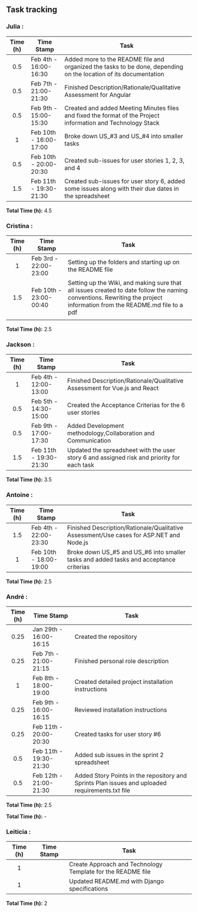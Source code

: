 ## Task tracking

### Julia :

| Time (h) | Time Stamp            | Task                                                                                                                          |
| :------: | ----------------------|------------------------------------------------------------------------------------------------------------------------------ |
|    0.5   | Feb 4th - 16:00-16:30 |Added more to the README file and organized the tasks to be done, depending on the location of its documentation               |
|    0.5   | Feb 7th - 21:00-21:30 |Finished Description/Rationale/Qualitative Assessment for Angular                                                              |
|    0.5   | Feb 9th - 15:00-15:30 |Created and added Meeting Minutes files and fixed the format of the Project information and Technology Stack                   |
|    1     | Feb 10th - 16:00-17:00|Broke down US_#3 and US_#4 into smaller tasks                                                                                  |
|    0.5   | Feb 10th - 20:00-20:30|Created sub-issues for user stories 1, 2, 3, and 4                                                                             |
|    1.5   | Feb 11th - 19:30-21:30|Created sub-issues for user story 6, added some issues along with their due dates in the spreadsheet                           |

**Total Time (h):** 4.5

### Cristina :

| Time (h) | Time Stamp            | Task                                                                                                                          |
| :------: | ----------------------|------------------------------------------------------------------------------------------------------------------------------ |
|    1     | Feb 3rd - 22:00-23:00 |Setting up the folders and starting up on the README file                                                                      |
|    1.5   | Feb 10th - 23:00-00:40|Setting up the Wiki, and making sure that all issues created to date follow the naming conventions. Rewriting the project information from the README.md file to a pdf|
|          |                       |                                                                                                                               |

**Total Time (h):** 2.5

### Jackson :

| Time (h) | Time Stamp            | Task                                                                                                                          |
| :------: | ----------------------|------------------------------------------------------------------------------------------------------------------------------ |
|    1     | Feb 4th - 12:00-13:00 |Finished Description/Rationale/Qualitative Assessment for Vue.js and React                                                     |
|   0.5    | Feb 5th - 14:30-15:00 |Created the Acceptance Criterias for the 6 user stories                                                                        |
|   0.5    | Feb 9th - 17:00-17:30 |Added Development methodology,Collaboration and Communication                                                                  |
|    1.5   | Feb 11th - 19:30-21:30|Updated the spreadsheet with the user story 6 and assigned risk and priority for each task                          |

**Total Time (h):** 3.5
 
### Antoine :

| Time (h) | Time Stamp            | Task                                                                                                                          |
| :------: |-----------------------|-------------------------------------------------------------------------------------------------------------------------------|  
|    1.5   | Feb 4th - 22:00-23:30 |Finished Description/Rationale/Qualitative Assessment/Use cases for ASP.NET and Node.js                         |
|    1     | Feb 10th - 18:00-19:00|Broke down US_#5 and US_#6 into smaller tasks and added tasks and acceptance criterias                             |


**Total Time (h):** 2.5                    

### André :

| Time (h) | Time Stamp            | Task                                                                                                                          |
| :------: | ----------------------|------------------------------------------------------------------------------------------------------------------------------ |
|    0.25   | Jan 29th - 16:00-16:15 |Created the repository               |
|    0.25   | Feb 7th - 21:00-21:15 |Finished personal role description                                                           |
|    1   | Feb 8th - 18:00-19:00 |Created detailed project installation instructions                   |
|    0.25     | Feb 9th - 16:00-16:15|Reviewed installation instructions                                                                                 |
|    0.25  | Feb 11th - 20:00-20:30|Created tasks for user story #6                                                                           |
|    0.5   | Feb 11th - 19:30-21:30| Added sub issues in the sprint 2 spreadsheet                           |
|    0.5   | Feb 12th - 21:00-21:30| Added Story Points in the repository and Sprints Plan issues and uploaded requirements.txt file                           |

**Total Time (h):** 2.5

**Total Time (h):** -

### Leiticia :

| Time (h) | Time Stamp            | Task                                                                                                                          |
| :------: | ----------------------|------------------------------------------------------------------------------------------------------------------------------ |
|    1     |                       |Create Approach and Technology Template for the README file                                                                    |
|    1     |                       |Updated README.md with Django specifications                                                                                   |

**Total Time (h):** 2

